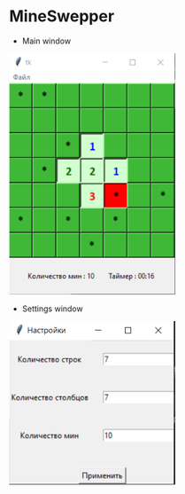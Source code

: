 # MineSwepper
* Main window
<img src="./IMG/screen.PNG" width="300" alt="Screenshot1"/>


* Settings window
<img src="./IMG/screen_2.PNG" width="300" alt="Screenshot2"/>

